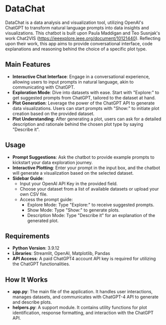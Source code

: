 # DataChat

DataChat is a data analysis and visualization tool, utilizing OpenAI's ChatGPT to transform natural language prompts into data insights and visualizations. This chatbot is built upon Paula Maddigan and Teo Susnjak's work Chat2VIS (https://ieeexplore.ieee.org/document/10121440). Reflecting upon their work, this app aims to provide conversational interface, code explanations and reasoning behind the choice of a specific plot type. 


## Main Features
- **Interactive Chat Interface**: Engage in a conversational experience, allowing users to input prompts in natural language, akin to communicating with ChatGPT.
- **Exploration Mode**: Dive into datasets with ease. Start with "Explore:" to get suggested prompts from ChatGPT, tailored to the dataset at hand.
- **Plot Generation**: Leverage the power of the ChatGPT API to generate data visualizations. Users can start prompts with "Show:" to initiate plot creation based on the provided dataset.
- **Plot Understanding**: After generating a plot, users can ask for a detailed description and rationale behind the chosen plot type by saying "Describe it".

## Usage
- **Prompt Suggestions**: Ask the chatbot to provide example prompts to kickstart your data exploration journey.
- **Interactive Plotting**: Enter your prompt in the input box, and the chatbot will generate a visualization based on the selected dataset.
- **Sidebar Guide**:
  - Input your OpenAI API Key in the provided field.
  - Choose your dataset from a list of available datasets or upload your own CSV file.
  - Access the prompt guide:
    - Explore Mode: Type "Explore:" to receive suggested prompts.
    - Show Mode: Type "Show:" to generate plots.
    - Description Mode: Type "Describe it" for an explanation of the generated plot.

## Requirements
- **Python Version**: 3.9.12
- **Libraries**: Streamlit, OpenAI, Matplotlib, Pandas
- **API Access**: A paid ChatGPT4 account API key is required for utilizing the ChatGPT functionalities.

## How It Works
- **app.py**: The main file of the application. It handles user interactions, manages datasets, and communicates with ChatGPT-4 API to generate and describe plots.
- **helpers.py**: A support module. It contains utility functions for plot identification, response formatting, and interaction with the ChatGPT API.

